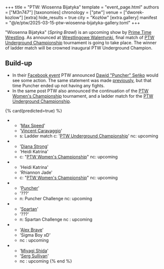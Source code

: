 +++
title = "PTW: Wiosenna Bijatyka"
template = "event_page.html"
authors = ["M3n747"]
[taxonomies]
chronology = ["ptw"]
venue = ["dworek-kozlow"]
[extra]
hide_results = true
city = "Kozłów"
[extra.gallery]
manifest = "@/e/ptw/2025-03-15-ptw-wiosenna-bijatyka-gallery.toml"
+++

"Wiosenna Bijatyka" (_Spring Brawl_) is an upcoming show by [Prime Time Wrestling](@/o/ptw.md). As announced at [Wrestlingowe Walentynki](@/e/ptw/2025-02-15-ptw-wrestlingowe-walentynki.md), final match of [PTW Underground Championship](@/c/ptw-underground-championship.md) tournament is going to take place. The winner of ladder match will be crowned inaugural PTW Underground Champion.

## Build-up

* In their [Facebook event][fb-event] PTW announced [Dawid "Puncher" Seńko](@/w/puncher.md) would see some action. The same statement was made [previously](@/e/ptw/2025-02-15-ptw-wrestlingowe-walentynki.md), but that time Puncher ended up not having any fights.
* In the same post PTW also announced the continuation of the [PTW Women's Championship](@/c/ptw-womens-championship.md) tournament, and a ladder match for the [PTW Underground Championship](@/c/ptw-underground-championship.md).

{% card(predicted=true) %}
- - '[Max Speed](@/w/max-speed.md)'
  - '[Vincent Caravaggio](@/w/vincent-caravaggio.md)'
  - s: Ladder match
    c: '[PTW Underground Championship](@/c/ptw-underground-championship.md)'
    nc: upcoming
- - '[Diana Strong](@/w/diana-strong.md)'
  - 'Heidi Katrina'
  - c: "[PTW Women's Championship](@/c/ptw-womens-championship.md)"
    nc: upcoming
- - 'Heidi Katrina'
  - 'Rhiannon Jade'
  - c: "[PTW Women's Championship](@/c/ptw-womens-championship.md)"
    nc: upcoming
- - '[Puncher](@/w/puncher.md)'
  - '???'
  - n: Puncher Challenge
    nc: upcoming
- - '[Spartan](@/w/spartan.md)'
  - '???'
  - n: Spartan Challenge
    nc : upcoming
- - '[Alex Brave](@/w/alex-brave.md)'
  - 'Sigma Boy xD'
  - nc : upcoming
- - '[Miyagi Shida](@/w/miyagi-shida.md)'
  - '[Serg Sullivan](@/w/serg-sullivan.md)'
  - nc : upcoming
{% end %}

[fb-event]:https://www.facebook.com/events/s/gala-pro-wrestlingu-ptw-wiosen/960299786207108/
